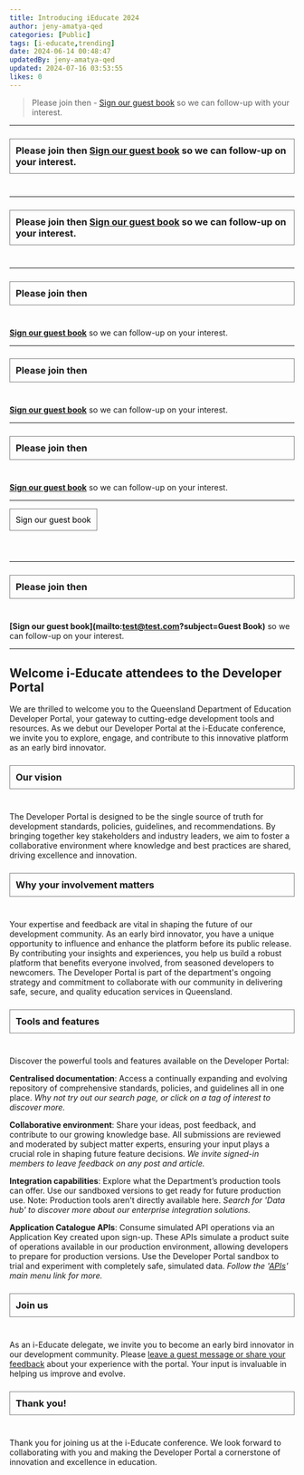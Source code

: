 ```yaml
---
title: Introducing iEducate 2024
author: jeny-amatya-qed
categories: [Public]
tags: [i-educate,trending]
date: 2024-06-14 00:48:47 
updatedBy: jeny-amatya-qed
updated: 2024-07-16 03:53:55 
likes: 0
---
```


> Please join then - [Sign our guest book](mailto:developerportal@qed.qld.gov.au?subject=i-Educate%20Guest%20Book) so we can follow-up with your interest.


***

<h3 style="border: 1px solid grey;padding:10px;margin-bottom: 40px;">Please join then
<b><a href="mailto:test@test.com?subject=Guest Book"> 
<i class="fa-solid fa-pen-nib"></i> Sign our guest book</a></b> so we can follow-up on your interest.</h3>


***

<h3 style="border: 1px solid grey; padding: 10px; margin-bottom: 40px;">
    Please join then
    <b><a href="mailto:test@test.com?subject=Guest Book"> 
    <i class="fa-solid fa-pen-nib"></i> Sign our guest book</a></b> 
    so we can follow-up on your interest.
</h3>

***

### Please join then
**[<i class="fa-solid fa-pen-nib"></i> Sign our guest book](mailto:test@test.com?subject=GuestBook)** 
so we can follow-up on your interest.

<style>
h3 {
    border: 1px solid grey;
    padding: 10px;
    margin-bottom: 40px;
}
</style>

***

### Please join then
**[Sign our guest book](mailto:test@test.com?subject=GuestBook)** so we can follow-up on your interest.

***

### Please join then

**[Sign our guest book](mailto:test@test.com?subject=GuestBook)** so we can follow-up on your interest.

<style>
.cta-button {
    display: inline-block;
    border: 1px solid grey;
    padding: 10px;
    text-decoration: none;
    color: black;
    margin-bottom: 40px;
}
</style>

***

<a href="mailto:test@test.com?subject=Guest Book" class="cta-button">Sign our guest book</a>

***

### Please join then

**[Sign our guest book](mailto:test@test.com?subject=Guest Book)** so we can follow-up on your interest.

***

## Welcome i-Educate attendees to the Developer Portal

We are thrilled to welcome you to the Queensland Department of Education Developer Portal, your gateway to cutting-edge development tools and resources. As we debut our Developer Portal at the i-Educate conference, we invite you to explore, engage, and contribute to this innovative platform as an early bird innovator.

### Our vision

The Developer Portal is designed to be the single source of truth for development standards, policies, guidelines, and recommendations. By bringing together key stakeholders and industry leaders, we aim to foster a collaborative environment where knowledge and best practices are shared, driving excellence and innovation.

### Why your involvement matters

Your expertise and feedback are vital in shaping the future of our development community. As an early bird innovator, you have a unique opportunity to influence and enhance the platform before its public release. By contributing your insights and experiences, you help us build a robust platform that benefits everyone involved, from seasoned developers to newcomers. The Developer Portal is part of the department's ongoing strategy and commitment to collaborate with our community in delivering safe, secure, and quality education services in Queensland.

### Tools and features

Discover the powerful tools and features available on the Developer Portal:

**Centralised documentation**: Access a continually expanding and evolving repository of comprehensive standards, policies, and guidelines all in one place. *Why not try out our search page, or click on a tag of interest to discover more.*

**Collaborative environment**: Share your ideas, post feedback, and contribute to our growing knowledge base. All submissions are reviewed and moderated by subject matter experts, ensuring your input plays a crucial role in shaping future feature decisions. *We invite signed-in members to leave feedback on any post and article.*

**Integration capabilities**: Explore what the Department’s production tools can offer. Use our sandboxed versions to get ready for future production use. Note: Production tools aren't directly available here. *Search for 'Data hub' to discover more about our enterprise integration solutions.*

**Application Catalogue APIs**: Consume simulated API operations via an Application Key created upon sign-up. These APIs simulate a product suite of operations available in our production environment, allowing developers to prepare for production versions. Use the Developer Portal sandbox to trial and experiment with completely safe, simulated data. *Follow the '[APIs](https://developer.qed.qld.gov.au/apis/)' main menu link for more.*

### Join us

As an i-Educate delegate, we invite you to become an early bird innovator in our development community. Please [leave a guest message or share your feedback](https://developer.qed.qld.gov.au/contact-us/) about your experience with the portal. Your input is invaluable in helping us improve and evolve.


### Thank you!
Thank you for joining us at the i-Educate conference. We look forward to collaborating with you and making the Developer Portal a cornerstone of innovation and excellence in education.